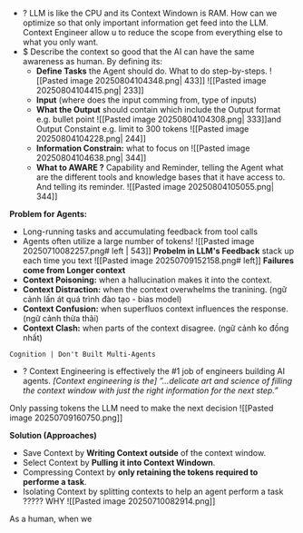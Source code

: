 + ? LLM is like the CPU and its Context Windown is RAM. How can we optimize so that only important information get feed into the LLM. Context Engineer allow u to reduce the scope from everything else to what you only want.
+ $ Describe the context so good that the AI can have the same awareness as human. By defining its:
	+ **Define Tasks** the Agent should do. What to do step-by-steps.
		![[Pasted image 20250804104348.png| 433]] 
		![[Pasted image 20250804104415.png| 233]]
	+ **Input** (where does the input comming from, type of inputs)
	+ **What the Output** should contain which include the Output format e.g. bullet point 
	![[Pasted image 20250804104308.png| 333]]and Output Constaint e.g. limit to 300 tokens
	![[Pasted image 20250804104228.png| 244]]
	+ **Information Constrain:** what to focus on 
	![[Pasted image 20250804104638.png| 344]]
	+ **What to AWARE ?** Capability and Reminder, telling the Agent what are the different tools and knowledge bases that it have access to. And telling its reminder.
	![[Pasted image 20250804105055.png| 344]]


**Problem for Agents:** 
+ Long-running tasks and accumulating feedback from tool calls
+ Agents often utilize a large number of tokens!
![[Pasted image 20250710082257.png# left | 543]]
**Probelm in LLM's Feedback** stack up each time you text ![[Pasted image 20250709152158.png# left]]
**Failures come from Longer context**  
+ **Context Poisoning:** when a hallucination makes it into the context.
+ **Context Distraction:** when the context overwhelms the tranining. (ngữ cảnh lấn át quá trình đào tạo - bias model)
+ **Context Confusion:** when superfluos context influences the response. (ngữ cảnh thừa thãi)
+ **Context Clash:** when parts of the context disagree. (ngữ cảnh ko đồng nhất)


`Cognition | Don't Built Multi-Agents`
+ ? Context Engineering is effectively the #1 job of engineers building AI agents. 
	_[Context engineering is the] ”…delicate art and science of filling the context window with just the right information for the next step.”_

Only passing tokens the LLM need to make the next decision
![[Pasted image 20250709160750.png]]

**Solution (Approaches)**
+ Save Context by **Writing Context outside** of the context window.
+ Select Context by **Pulling it into Context Windown**.
+ Compressing Context by **only retaining the tokens required to performe a task**. 
+ Isolating Context by splitting contexts to help an agent perform a task ????? WHY
![[Pasted image 20250710082914.png]]

As a human, when we 
